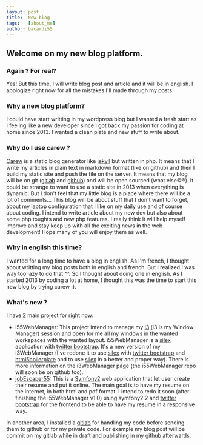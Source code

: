 ```yaml
---
layout: post
title:  New blog
tags:   [about_me]
author: bacardi55
---
```


## Welcome on my new blog platform.

### Again ? For real?
Yes! But this time, I will write blog post and article and it will be in english.
I apologize right now for all the mistakes I'll made through my posts.


### Why a new blog platform?
I could have start writting in my wordpress blog but I wanted a fresh start as I feeling like a new developer since I got back my passion for coding at home since 2013. I wanted a clean plate and new stuff to write about.


### Why do I use carew ?
[Carew](http://carew.github.com "Carew") is a static blog generator like [jekyll](http://jekyllrb.com/ "jekyll") but written in php. It means that I write my articles in plain text in markdown format (like on github) and then I build my static site and push the file on the server. It means that my blog will be on git ([gitlab](https://lab.bacardi55.org "gitlab") and [github](http://github.com/bacardi55 "github")) and will be open sourced (what else©®).
It could be strange to want to use a static site in 2013 when everything is dynamic. But I don't feel that my little blog is a place where there will be a lot of comments… This blog will be about stuff that I don't want to forget, about my laptop configuration that I like on my daily use and of course about coding. I intend to write article about my new dev but also about some php toughts and new php features.
I really think it will help myself improve and stay keep up with all the exciting news in the web development! Hope many of you will enjoy them as well.

### Why in english this time?
I wanted for a long time to have a blog in english. As I'm french, I thought about writting my blog posts both in english and french. But I realized I was way too lazy to do that ^^. So I thought about doing one in english.
As I started 2013 by coding a lot at home, I thought this was the time to start this new blog by trying carew :).

### What's new ?
I have 2 main project for right now:

+   i55WebManager: This project intend to manage my [i3](http://i3wm.org "i3wm") (i3 is my Window Manager) session and open for me all my windows in the wanted workspaces with the wanted layout. i55WebManager is a [silex](http://silex.sensiolabs.org/ "silex") application with [twitter bootstrap](http://twitter.github.com/bootstrap/ "twitter bootstrap"). It's a new version of my i3WebManager (I've redone it to use [silex](http://silex.sensiolabs.org/ "silex") with [twitter bootstrap](http://twitter.github.com/bootstrap/ "twitter bootstrap") and [html5boilerplate](http://html5boilerplate.com/ "html5boilerplate") and to use [silex](http://silex.sensiolabs.org/ "silex") in a better and proper way). There is more information on the i3WebManager page (the i55WebManager repo will soon be on github too).
+   [jobEscaper55](https://github.com/bacardi55/jobEscaper55 "jobEscaper55"): This is a [Symfony2](http://symfony.com "symfony") web application that let user create their resume and put it online. The main goal is to have my resume on the internet, in both html and pdf format. I intend to redo it soon (after finishing the i55WebManager v1.0) using symfony2.2 and [twitter bootstrap](http://twitter.github.com/bootstrap/ "twitter bootstrap") for the frontend to be able to have my resume in a responsive way.

In another area, I installed a [gitlab](https://lab.bacardi55.org "gitlab") for handling my code before sending them to github or for my private code. For example my blog post will be commit on my gitlab while in draft and publishing in my github afterwards.
